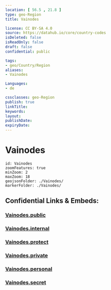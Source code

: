 ```yaml
---
location: [ 56.5 , 21.8 ] 
type: geo-Region
title: Vainodes

license: CC BY-SA 4.0
source: https://datahub.io/core/country-codes
isDeleted: false
isReadOnly: false
draft: false
confidential: public

tags:
- geo/Country/Region
aliases:
- Vainodes

Languages:
- de

cssclasses: geo-Region
publish: true
linkTitle: 
keywords: 
layout: 
publishDate: 
expiryDate: 
---
```


# Vainodes

```leaflet
id: Vainodes
zoomFeatures: true 
minZoom: 2 
maxZoom: 18
geojsonFolder: ./Vainodes/
markerFolder: ./Vainodes/
```


## Confidential Links & Embeds: 

### [Vainodes.public](/_public/\Earth\Continent\Europe\Europe~North\Latvia\CountiesVainodes.public.md) 

### [Vainodes.internal](/_internal/\Earth\Continent\Europe\Europe~North\Latvia\CountiesVainodes.internal.md) 

### [Vainodes.protect](/_protect/\Earth\Continent\Europe\Europe~North\Latvia\CountiesVainodes.protect.md) 

### [Vainodes.private](/_private/\Earth\Continent\Europe\Europe~North\Latvia\CountiesVainodes.private.md) 

### [Vainodes.personal](/_personal/\Earth\Continent\Europe\Europe~North\Latvia\CountiesVainodes.personal.md) 

### [Vainodes.secret](/_secret/\Earth\Continent\Europe\Europe~North\Latvia\CountiesVainodes.secret.md)

